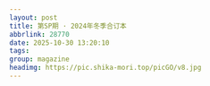 ```yaml
---
layout: post
title: 第SP期 · 2024年冬季合订本
abbrlink: 28770
date: 2025-10-30 13:20:10
tags:
group: magazine
headimg: https://pic.shika-mori.top/picGO/v8.jpg
---
```

